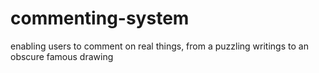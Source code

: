 # commenting-system
enabling users to comment on real things, from a puzzling writings to an obscure famous drawing
